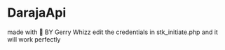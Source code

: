 # DarajaApi

made with 💖 BY Gerry Whizz
edit the credentials in stk_initiate.php and it will work perfectly
